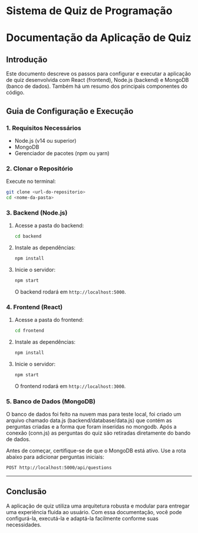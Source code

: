 # Sistema de Quiz de Programação

# Documentação da Aplicação de Quiz

## Introdução
Este documento descreve os passos para configurar e executar a aplicação de quiz desenvolvida com React (frontend), Node.js (backend) e MongoDB (banco de dados). Também há um resumo dos principais componentes do código.

## Guia de Configuração e Execução

### 1. Requisitos Necessários
- Node.js (v14 ou superior)
- MongoDB
- Gerenciador de pacotes (npm ou yarn)

### 2. Clonar o Repositório
Execute no terminal:
```bash
git clone <url-do-repositorio>
cd <nome-da-pasta>
```

### 3. Backend (Node.js)
1. Acesse a pasta do backend:
   ```bash
   cd backend
   ```
2. Instale as dependências:
   ```bash
   npm install
   ```
   
3. Inicie o servidor:
   ```bash
   npm start
   ```
   O backend rodará em `http://localhost:5000`.

### 4. Frontend (React)
1. Acesse a pasta do frontend:
   ```bash
   cd frontend
   ```
2. Instale as dependências:
   ```bash
   npm install
   ```
3. Inicie o servidor:
   ```bash
   npm start
   ```
   O frontend rodará em `http://localhost:3000`.

### 5. Banco de Dados (MongoDB)
O banco de dados foi feito na nuvem mas para teste local, foi criado um arquivo chamado data.js (backend/database/data.js) que contém as perguntas criadas e a forma que foram inseridas no mongodb. Após a conexão (conn.js) as perguntas do quiz são retiradas diretamente do bando de dados. 

Antes de começar, certifique-se de que o MongoDB está ativo. Use a rota abaixo para adicionar perguntas iniciais:
```bash
POST http://localhost:5000/api/questions
```
---

## Conclusão
A aplicação de quiz utiliza uma arquitetura robusta e modular para entregar uma experiência fluida ao usuário. Com essa documentação, você pode configurá-la, executá-la e adaptá-la facilmente conforme suas necessidades.
